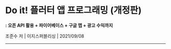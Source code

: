 # Do it! 플러터 앱 프로그래밍 (개정판)
__: 오픈 API 활용 + 파이어베이스 + 구글 맵 + 광고 수익까지__

조준수 저 | 이지스퍼블리싱 | 2021/09/08

---
